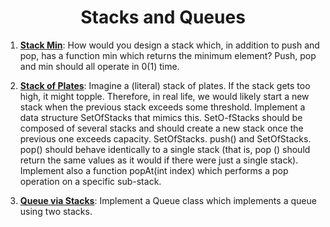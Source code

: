 <h1 align="center" style="border-bottom: none;"> Stacks and Queues </h1>

[Stack Min]: ../src/algorithmic/stacks.py#L70
[Stack of Plates]: ../src/algorithmic/stacks.py#L187
[Queue via Stacks]: ../src/algorithmic/queues.py#L5


1. **[Stack Min]**: How would you design a stack which, in addition to push and pop, has a function min
which returns the minimum element? Push, pop and min should all operate in 0(1) time.

2. **[Stack of Plates]**: Imagine a (literal) stack of plates. If the stack gets too high, it might topple.
Therefore, in real life, we would likely start a new stack when the previous stack exceeds some
threshold. Implement a data structure SetOfStacks that mimics this. SetO-fStacks should be
composed of several stacks and should create a new stack once the previous one exceeds capacity.
SetOfStacks. push() and SetOfStacks. pop() should behave identically to a single stack
(that is, pop () should return the same values as it would if there were just a single stack).
Implement also a function popAt(int index) which performs a pop operation on a specific sub-stack.


3. **[Queue via Stacks]**: Implement a Queue class which implements a queue using two stacks.
